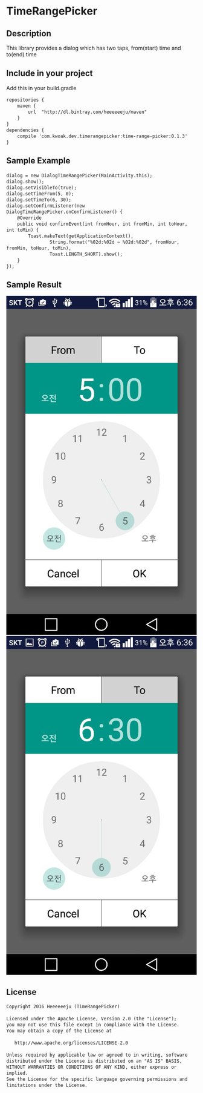 # TimeRangePicker

## Description
This library provides a dialog which has two taps, from(start) time and to(end) time

## Include in your project

Add this in your build.gradle

    repositories {
    	maven {
    		url  "http://dl.bintray.com/heeeeeeju/maven"
    	}
    }
    dependencies {
    	compile 'com.kwoak.dev.timerangepicker:time-range-picker:0.1.3'
    }

## Sample Example

    dialog = new DialogTimeRangePicker(MainActivity.this);
    dialog.show();
    dialog.setVisibleTo(true);
    dialog.setTimeFrom(5, 0);
    dialog.setTimeTo(6, 30);
    dialog.setConfirmListener(new DialogTimeRangePicker.onConfirmListener() {
	    @Override
	    public void confirmEvent(int fromHour, int fromMin, int toHour, int toMin) {
	    	Toast.makeText(getApplicationContext(),
		    		String.format("%02d:%02d ~ %02d:%02d", fromHour, fromMin, toHour, toMin),
			    	Toast.LENGTH_SHORT).show();
	    }
    });

## Sample Result
![alt tag](https://github.com/Heeeeeeju/TimeRangePicker/blob/master/SampleImage/500.jpg)
![alt tag](https://github.com/Heeeeeeju/TimeRangePicker/blob/master/SampleImage/630.jpg)

## License

    Copyright 2016 Heeeeeeju (TimeRangePicker)
    
    Licensed under the Apache License, Version 2.0 (the "License");
    you may not use this file except in compliance with the License.
    You may obtain a copy of the License at
    
       http://www.apache.org/licenses/LICENSE-2.0
    
    Unless required by applicable law or agreed to in writing, software
    distributed under the License is distributed on an "AS IS" BASIS,
    WITHOUT WARRANTIES OR CONDITIONS OF ANY KIND, either express or implied.
    See the License for the specific language governing permissions and
    limitations under the License.